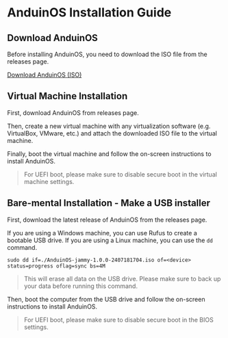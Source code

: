 # AnduinOS Installation Guide

## Download AnduinOS

Before installing AnduinOS, you need to download the ISO file from the releases page.

[Download AnduinOS (ISO)](https://github.com/Anduin2017/AnduinOS/releases)

## Virtual Machine Installation

First, download AnduinOS from releases page.

Then, create a new virtual machine with any virtualization software (e.g. VirtualBox, VMware, etc.) and attach the downloaded ISO file to the virtual machine.

Finally, boot the virtual machine and follow the on-screen instructions to install AnduinOS.

> For UEFI boot, please make sure to disable secure boot in the virtual machine settings.

## Bare-mental Installation - Make a USB installer

First, download the latest release of AnduinOS from the releases page.

If you are using a Windows machine, you can use Rufus to create a bootable USB drive. If you are using a Linux machine, you can use the `dd` command.

```shell
sudo dd if=./AnduinOS-jammy-1.0.0-2407181704.iso of=<device> status=progress oflag=sync bs=4M
```

>This will erase all data on the USB drive. Please make sure to back up your data before running this command.

Then, boot the computer from the USB drive and follow the on-screen instructions to install AnduinOS.

>For UEFI boot, please make sure to disable secure boot in the BIOS settings.
